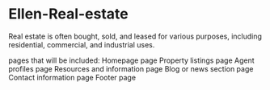 # Ellen-Real-estate
Real estate is often bought, sold, and leased for various purposes, including residential, commercial, and industrial uses.

pages that will be included:
Homepage page Property listings page
Agent profiles page
Resources and information page
Blog or news section page
Contact information page
Footer page

